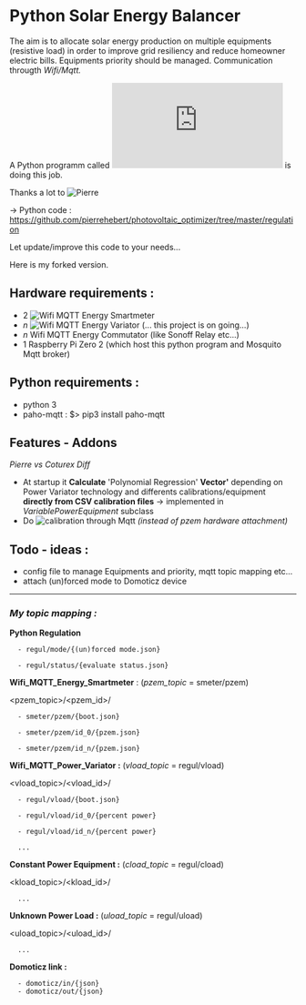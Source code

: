# **Py**thon **S**olar **E**nergy **B**alancer

The aim is to allocate  solar energy production on multiple equipments (resistive load) in order to improve grid resiliency and reduce homeowner electric bills.
Equipments priority should be managed.
Communication througth _Wifi/Mqtt._

A Python programm called !['regulation.py'](https://github.com/pierrehebert/photovoltaic_optimizer/blob/master/regulation/power_regulation.py) is doing this job.

Thanks a lot to ![Pierre](https://github.com/pierrehebert)

 → Python code : https://github.com/pierrehebert/photovoltaic_optimizer/tree/master/regulation

Let update/improve this code to your needs...


Here is my forked version.

## Hardware requirements :

- 2  ![Wifi MQTT Energy Smartmeter](https://github.com/Coturex/Wifi_Mqtt_SmartMeter)
- _n_ ![Wifi MQTT Energy Variator](https://github.com/Coturex/Wifi_Mqtt_PowerVariator) (... this project is on going...)
- _n_ Wifi MQTT Energy Commutator (like Sonoff Relay etc...)
- 1 Raspberry Pi Zero 2    (which host this python program and Mosquito Mqtt broker)

## Python requirements :
- python 3
- paho-mqtt : $> pip3 install paho-mqtt

## Features - Addons
  _Pierre vs Coturex Diff_
- At startup it **Calculate** 'Polynomial Regression' **Vector'** depending on Power Variator technology and differents calibrations/equipment **directly from CSV calibration files**   -> implemented in _VariablePowerEquipment_ subclass
- Do ![calibration](https://github.com/Coturex/Wifi_Mqtt_SolarBalancer/tree/main/calibration) through Mqtt _(instead of pzem hardware attachment)_

## Todo - ideas :
 - config file to manage Equipments and priority, mqtt topic mapping etc...
 - attach (un)forced mode to Domoticz device


-------

### _My topic mapping :_

  **Python Regulation**
  
      - regul/mode/{(un)forced mode.json}
      
      - regul/status/{evaluate status.json}   

  **Wifi_MQTT_Energy_Smartmeter** : (_pzem_topic_ = smeter/pzem)
  
   <pzem_topic>/<pzem_id>/
   
      - smeter/pzem/{boot.json}
   
      - smeter/pzem/id_0/{pzem.json}
   
      - smeter/pzem/id_n/{pzem.json}


   **Wifi_MQTT_Power_Variator :**  (_vload_topic_ = regul/vload)
   
   <vload_topic>/<vload_id>/
             
      - regul/vload/{boot.json}
     
      - regul/vload/id_0/{percent power}
   
      - regul/vload/id_n/{percent power}
      
      ...

   **Constant Power Equipment :** (_cload_topic_ = regul/cload)
   
   <kload_topic>/<kload_id>/
   
      ...
   
   **Unknown Power Load :** (_uload_topic_ = regul/uload)
   
   <uload_topic>/<uload_id>/
   
      ...
   
   
   **Domoticz link :**
   
      - domoticz/in/{json} 
      - domoticz/out/{json} 
